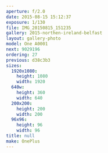 ```yaml
---
aperture: f/2.0
date: 2015-08-15 15:12:37
exposure: 1/130
file: IMG_20150815_151235
gallery: 2015-northen-ireland-belfast
layout: gallery-photo
model: One A0001
next: 9029196
ordering: 27
previous: d38c3b3
sizes:
  1920x1080:
    height: 1080
    width: 1920
  640w:
    height: 360
    width: 640
  200x200:
    height: 200
    width: 200
  96x96:
    height: 96
    width: 96
title: null
make: OnePlus
---
```

